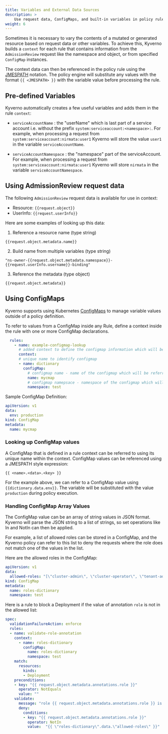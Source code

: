 ```yaml
---
title: Variables and External Data Sources
description: >
    Use request data, ConfigMaps, and built-in variables in policy rules
weight: 6
---
```


Sometimes it is necessary to vary the contents of a mutated or generated resource based on request data or other variables. To achieve this, Kyverno builds a `context` for each rule that contains information from the `AdmissionReview` request like the namespace and object, or from specified `ConfigMap` instances. 

The context data can then be referenced in the policy rule using the [JMESPATH](http://jmespath.org/) notation. The policy engine will substitute any values with the format `{{ <JMESPATH> }}` with the variable value before processing the rule.


## Pre-defined Variables

Kyverno automatically creates a few useful variables and adds them in the rule `context`:

- `serviceAccountName` : the "userName" which is last part of a service account i.e. without the prefix `system:serviceaccount:<namespace>:`. For example, when processing a request from `system:serviceaccount:nirmata:user1` Kyverno will store the value `user1` in the variable `serviceAccountName`.

- `serviceAccountNamespace` : the "namespace" part of the serviceAccount. For example, when processing a request from `system:serviceaccount:nirmata:user1` Kyverno will store `nirmata` in the variable `serviceAccountNamespace`.

## Using AdmissionReview request data

The following `AdmissionReview` request data is available for use in context:
- Resource: `{{request.object}}`
- UserInfo: `{{request.userInfo}}`

Here are some examples of looking up this data:

1. Reference a resource name (type string)

`{{request.object.metadata.name}}`

2. Build name from multiple variables (type string)

`"ns-owner-{{request.object.metadata.namespace}}-{{request.userInfo.username}}-binding"`

3. Reference the metadata (type object)

`{{request.object.metadata}}`


## Using ConfigMaps

Kyverno supports using Kubernetes [ConfigMaps](https://kubernetes.io/docs/concepts/configuration/configmap/) to manage variable values outside of a policy definition. 

To refer to values from a ConfigMap inside any Rule, define a context inside the rule with one or more ConfigMap declarations.

````yaml
  rules:
    - name: example-configmap-lookup
      # added context to define the configmap information which will be referred 
      context:
      # unique name to identify configmap
      - name: dictionary
        configMap: 
          # configmap name - name of the configmap which will be referred
          name: mycmap
          # configmap namepsace - namespace of the configmap which will be referred
          namespace: test
````

Sample ConfigMap Definition:


````yaml
apiVersion: v1
data:
  env: production
kind: ConfigMap
metadata:
  name: mycmap
````

### Looking up ConfigMap values

A ConfigMap that is defined in a rule context can be referred to using its unique name within the context. ConfigMap values can be referenced using a JMESPATH style expression:

```
{{ <name>.<data>.<key> }}
```

For the example above, we can refer to a ConfigMap value using `{{dictionary.data.env}}`. The variable will be substituted with the value `production` during policy execution.

### Handling ConfigMap Array Values

The ConfigMap value can be an array of string values in JSON format. Kyverno will parse the JSON string to a list of strings, so set operations like In and NotIn can then be applied.

For example, a list of allowed roles can be stored in a ConfigMap, and the Kyverno policy can refer to this list to deny the requests where the role does not match one of the values in the list.

Here are the allowed roles in the ConfigMap:

````yaml
apiVersion: v1
data:
  allowed-roles: "[\"cluster-admin\", \"cluster-operator\", \"tenant-admin\"]"
kind: ConfigMap
metadata:
  name: roles-dictionary
  namespace: test
````

Here is a rule to block a Deployment if the value of annotation `role` is not in the allowed list:

````yaml
spec:
  validationFailureAction: enforce
  rules:
  - name: validate-role-annotation
    context:
      - name: roles-dictionary
        configMap: 
          name: roles-dictionary
          namespace: test
    match:
      resources:
        kinds:
        - Deployment
    preconditions:
    - key: "{{ request.object.metadata.annotations.role }}"
      operator: NotEquals
      value: ""
    validate:
      message: "role {{ request.object.metadata.annotations.role }} is not in the allowed list {{ \"roles-dictionary\".data.\"allowed-roles\" }}"
      deny:
        conditions: 
        - key: "{{ request.object.metadata.annotations.role }}"
          operator: NotIn
          value:  "{{ \"roles-dictionary\".data.\"allowed-roles\" }}"
````
